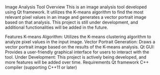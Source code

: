 Image Analysis Tool
Overview
This is an image analysis tool developed using Qt framework. It utilizes the K-means algorithm to find the most relevant pixel values in an image and generates a vector portrait image based on that analysis. This project is still under development, and additional functionalities will be added in the future.

Features
K-means Algorithm: Utilizes the K-means clustering algorithm to analyze pixel values in the input image.
Vector Portrait Generation: Draws a vector portrait image based on the results of the K-means analysis.
Qt GUI: Provides a user-friendly graphical interface for users to interact with the tool.
Under Development: This project is actively being developed, and more features will be added over time.
Requirements
Qt framework 
C++ compiler (supporting C++11 or later)

